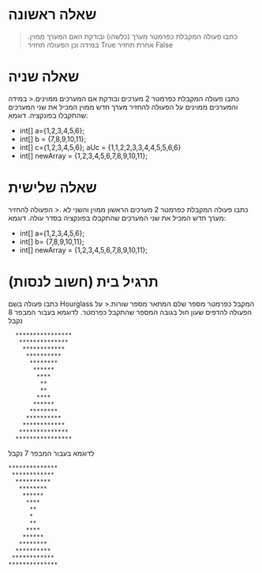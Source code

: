 # שאלה ראשונה
> כתבו פעולה המקבלת כפרמטר מערך (כלשהו) ובודקת האם המערך ממוין.
>במידה וכן הפעולה תחזיר True אחרת תחזיר False

# שאלה שניה
כתבו פעולה המקבלת כפרמטר 2 מערכים ובודקת אם המערכים ממוינים.<
במידה והמערכים ממוינים על הפעולה להחזיר מערך חדש ממוין המכיל את שני המערכים שהתקבלו בפונקציה.
דוגמא:
* int[] a={1,2,3,4,5,6};
* int[] b = {7,8,9,10,11};
* int[] c={1,2,3,4,5,6};
  aUc = {1,1,2,2,3,3,4,4,5,5,6,6}
* int[] newArray = {1,2,3,4,5,6,7,8,9,10,11};

# שאלה שלישית

כתבו פעולה המקבלת כפרמטר 2 מערכים הראשון ממוין והשני לא .<
הפעולה להחזיר מערך חדש המכיל את שני המערכים שהתקבלו בפונקציה בסדר עולה.
דוגמא:
* int[] a={1,2,3,4,5,6};
* int[] b= {7,8,9,10,11};
* int[] newArray = {1,2,3,4,5,6,7,8,9,10,11};

# תרגיל בית (חשוב לנסות)
כתבו פעולה בשם Hourglass המקבל כפרמטר מספר שלם המתאר מספר שורות.<
על הפעולה להדפיס שעון חול בגובה המספר שהתקבל כפרמטר.
לדוגמא בעבור המבפר 8 נקבל
```
  ****************
   **************
    ************ 
     **********
      ********
       ******
        ****
         **
         **
        ****
       ******
      ********
     **********
    ************
   **************
  ****************
  ```
לדוגמא בעבור המבפר 7 נקבל
```
**************
 ************
  ********** 
   ********
    ******
     ****
      **
      *
      **
     ****
    ******
   ********
  **********
 ************
**************
```